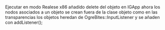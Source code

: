 Ejecutar en modo Realese x86
añadido delete del objeto en IGApp
ahora los nodos asociados a un objeto se crean fuera de la clase objeto como en las transparencias
los objetos heredan de OgreBites::InputListener  y se añaden con addListener();